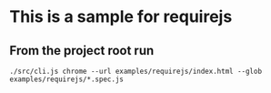 # This is a sample for requirejs

## From the project root run

```shell
./src/cli.js chrome --url examples/requirejs/index.html --glob examples/requirejs/*.spec.js
```
